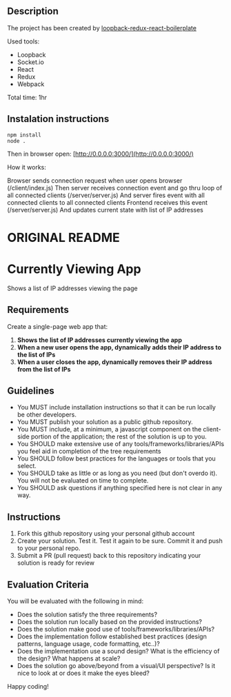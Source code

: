 ## Description

The project has been created by [loopback-redux-react-boilerplate](https://github.com/tngan/loopback-redux-react-boilerplate)

Used tools:

- Loopback
- Socket.io
- React
- Redux
- Webpack

Total time: 1hr

## Instalation instructions

```
npm install
node .
```

Then in browser open: [http://0.0.0.0:3000/](http://0.0.0.0:3000/)

How it works:

Browser sends connection request when user opens browser (/client/index.js)
Then server receives connection event and go thru loop of all connected clients (/server/server.js)
And server fires event with all connected clients to all connected clients
Frontend receives this event (/server/server.js)
And updates current state with list of IP addresses


# ORIGINAL README

# Currently Viewing App

Shows a list of IP addresses viewing the page

## Requirements

Create a single-page web app that:

1. **Shows the list of IP addresses currently viewing the app**
2. **When a new user opens the app, dynamically adds their IP address to the list of IPs**
3. **When a user closes the app, dynamically removes their IP address from the list of IPs**

## Guidelines

- You MUST include installation instructions so that it can be run locally be other developers.
- You MUST publish your solution as a public github repository.
- You MUST include, at a minimum, a javascript component on the client-side portion of the application; the rest of the solution is up to you.
- You SHOULD make extensive use of any tools/frameworks/libraries/APIs you feel aid in completion of the tree requirements
- You SHOULD follow best practices for the languages or tools that you select.
- You SHOULD take as little or as long as you need (but don't overdo it). You will not be evaluated on time to complete.
- You SHOULD ask questions if anything specified here is not clear in any way.

## Instructions

1. Fork this github repository using your personal github account
2. Create your solution. Test it. Test it again to be sure. Commit it and push to your personal repo.
3. Submit a PR (pull request) back to this repository indicating your solution is ready for review

## Evaluation Criteria

You will be evaluated with the following in mind:

- Does the solution satisfy the three requirements?
- Does the solution run locally based on the provided instructions?
- Does the solution make good use of tools/frameworks/libraries/APIs?
- Does the implementation follow established best practices (design patterns, language usage, code formatting, etc..)?
- Does the implementation use a sound design? What is the efficiency of the design? What happens at scale?
- Does the solution go above/beyond from a visual/UI perspective? Is it nice to look at or does it make the eyes bleed?

Happy coding!


